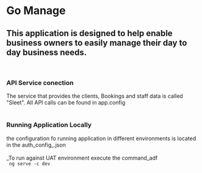 # Go Manage

## This application is designed to help enable business owners to easily manage their day to day business needs. 
<br />

### __API Service conection__

The service that provides the clients, Bookings and staff data is called "Sleet". All API calls can be found in 
app.config<br /><br />


### __Running Application Locally__
the configuration fo running application in different environments is located in the auth_config_<env>.json
<br /><br />
_To run against UAT environment execute the command_adf
<br />
<code> ng serve -c dev



